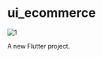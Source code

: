 # ui_ecommerce

![1](https://github.com/user-attachments/assets/e2f3be91-cabd-4476-90bb-8b6064d9f784)


A new Flutter project.

